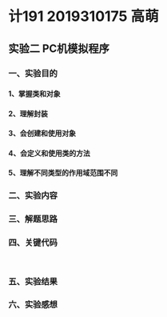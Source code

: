 # 计191 2019310175 高萌
## 实验二 PC机模拟程序

### 一、实验目的
#### 1、掌握类和对象
#### 2、理解封装
#### 3、会创建和使用对象
#### 4、会定义和使用类的方法
#### 5、理解不同类型的作用域范围不同

### 二、实验内容

### 三、解题思路

### 四、关键代码

```


```
### 五、实验结果

### 六、实验感想
